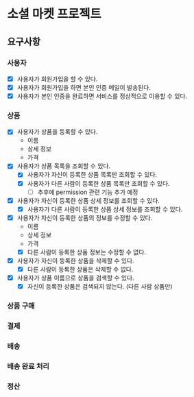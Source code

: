 # 소셜 마켓 프로젝트
## 요구사항
### 사용자
 - [x] 사용자가 회원가입을 할 수 있다.
 - [x] 사용자가 회원가입을 하면 본인 인증 메일이 발송된다.
 - [x] 사용자가 본인 인증을 완료하면 서비스를 정상적으로 이용할 수 있다.
### 상품
 - [x] 사용자가 상품을 등록할 수 있다.
   - 이름
   - 상세 정보
   - 가격
 - [x] 사용자가 상품 목록을 조회할 수 있다.
   - [x] 사용자가 자신이 등록한 상품 목록만 조회할 수 있다.
   - [x] 사용자가 다른 사람이 등록한 상품 목록만 조회할 수 있다.
      - [ ] 추후에 permission 관련 기능 추가 예정
 - [x] 사용자가 자신이 등록한 상품 상세 정보를 조회할 수 있다.
   - [x] 사용자가 다른 사람이 등록한 상품 상세 정보를 조회할 수 있다.
 - [x] 사용자가 자신이 등록한 상품의 정보를 수정할 수 있다.
   - 이름
   - 상세 정보
   - 가격
   - [x] 다른 사람이 등록한 상품 정보는 수정할 수 없다.
 - [x] 사용자가 자신이 등록한 상품을 삭제할 수 있다.
   - [x] 다른 사람이 등록한 상품은 삭제할 수 없다.
 - [x] 사용자가 상품 이름으로 상품을 검색할 수 있다.
   - [x] 자신이 등록한 상품은 검색되지 않는다. (다른 사람 상품만)
### 상품 구매
### 결제
### 배송
### 배송 완료 처리
### 정산